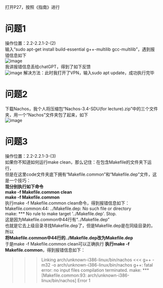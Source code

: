 打开P27，按照《指南》进行
# 问题1
操作位置：2.2-2.2.1-2-(2)  
输入“sudo apt-get install build-essential g++-multilib gcc-multilib”，遇到报错信息如下  
![image](https://github.com/user-attachments/assets/0a4a671e-fa70-4389-a13c-2bd2f98d839f)  
我讲报错信息丢给chatGPT，得到了如下反馈  
![image](https://github.com/user-attachments/assets/253eb207-c32c-4d3b-bd86-6bc24cb8f8e8)
解决方法：此时我打开了VPN，输入sudo apt update，成功执行完毕
# 问题2
下载Nachos，我个人将压缩包“Nachos-3.4-SDU(for lecture).zip”中的三个文件夹，用一个“Nachos”文件夹包了起来，如下  
![image](https://github.com/user-attachments/assets/e408ccf1-822a-4699-bdb7-6d63ae65855d)
# 问题3
操作位置：2.2-2.2.1-3-(3)  
如果你不知道如何运行make clean，那么记住：在包含Makefile的文件夹下运行，  
但是在这里code文件夹底下拥有“Makefile.common”和“Makefile.dep”文件，这是一个技巧：  
**现分别执行如下命令**  
**make -f Makefile.common clean**  
**make -f Makefile.common**  
执行make -f Makefile.common clean命令，得到报错信息如下：  
Makefile.common:44: ../Makefile.dep: No such file or directory  
make: *** No rule to make target '../Makefile.dep'.  Stop.  
这是因为Makefile.common中44行有“../Makefile.dep”  
也就是它去上级目录寻找Makefile.dep了，但是Makefile.dep是在同级目录的，所以  
**将Makefile.common中44行的../Makefile.dep改为Makefile.dep**  
于是make -f Makefile.common clean可以正确执行
**执行make -f Makefile.common**，得到报错信息如下：  
>>> Linking arch/unknown-i386-linux/bin/nachos <<<
g++  -m32   -o arch/unknown-i386-linux/bin/nachos
g++: fatal error: no input files
compilation terminated.
make: *** [Makefile.common:93: arch/unknown-i386-linux/bin/nachos] Error 1
